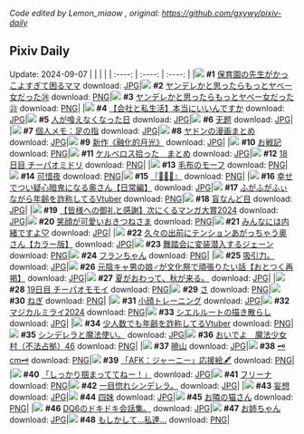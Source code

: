 *Code edited by Lemon_miaow , original: https://github.com/gxywy/pixiv-daily*
## Pixiv Daily 
Update: 2024-09-07
|      |      |      |
| :----: | :----: | :----: |
|![](https://pximg.lemonmiaow.xyz/c/240x480/img-master/img/2024/09/05/22/27/14/122166983_p0_master1200.jpg) **#1** [保育園の先生がかっこよすぎて困るママ](https://www.pixiv.net/artworks/122166983) download: [JPG](https://pximg.lemonmiaow.xyz/img-original/img/2024/09/05/22/27/14/122166983_p0.jpg)|![](https://pximg.lemonmiaow.xyz/c/240x480/img-master/img/2024/09/06/00/02/45/122170315_p0_master1200.jpg) **#2** [ヤンデレかと思ったらもっとヤベー女だった㉔](https://www.pixiv.net/artworks/122170315) download: [PNG](https://pximg.lemonmiaow.xyz/img-original/img/2024/09/06/00/02/45/122170315_p0.png)|![](https://pximg.lemonmiaow.xyz/c/240x480/img-master/img/2024/09/05/00/01/55/122142705_p0_master1200.jpg) **#3** [ヤンデレかと思ったらもっとヤベー女だった㉓](https://www.pixiv.net/artworks/122142705) download: [PNG](https://pximg.lemonmiaow.xyz/img-original/img/2024/09/05/00/01/55/122142705_p0.png)|
|![](https://pximg.lemonmiaow.xyz/c/240x480/img-master/img/2024/09/06/12/00/12/122180989_p0_master1200.jpg) **#4** [【会社と私生活】本当にいいんですか](https://www.pixiv.net/artworks/122180989) download: [JPG](https://pximg.lemonmiaow.xyz/img-original/img/2024/09/06/12/00/12/122180989_p0.jpg)|![](https://pximg.lemonmiaow.xyz/c/240x480/img-master/img/2024/09/05/19/49/28/122162023_p0_master1200.jpg) **#5** [人が喰えなくなった日](https://www.pixiv.net/artworks/122162023) download: [JPG](https://pximg.lemonmiaow.xyz/img-original/img/2024/09/05/19/49/28/122162023_p0.jpg)|![](https://pximg.lemonmiaow.xyz/c/240x480/img-master/img/2024/09/05/15/24/46/122156399_p0_master1200.jpg) **#6** [无题](https://www.pixiv.net/artworks/122156399) download: [JPG](https://pximg.lemonmiaow.xyz/img-original/img/2024/09/05/15/24/46/122156399_p0.jpg)|
|![](https://pximg.lemonmiaow.xyz/c/240x480/img-master/img/2024/09/05/06/00/06/122148539_p0_master1200.jpg) **#7** [個人メモ：足の指](https://www.pixiv.net/artworks/122148539) download: [JPG](https://pximg.lemonmiaow.xyz/img-original/img/2024/09/05/06/00/06/122148539_p0.jpg)|![](https://pximg.lemonmiaow.xyz/c/240x480/img-master/img/2024/09/06/21/10/18/122192684_p0_master1200.jpg) **#8** [ヤドンの漫画まとめ](https://www.pixiv.net/artworks/122192684) download: [JPG](https://pximg.lemonmiaow.xyz/img-original/img/2024/09/06/21/10/18/122192684_p0.jpg)|![](https://pximg.lemonmiaow.xyz/c/240x480/img-master/img/2024/09/05/00/12/01/122143161_p0_master1200.jpg) **#9** [新作《融化的月光》](https://www.pixiv.net/artworks/122143161) download: [JPG](https://pximg.lemonmiaow.xyz/img-original/img/2024/09/05/00/12/01/122143161_p0.jpg)|
|![](https://pximg.lemonmiaow.xyz/c/240x480/img-master/img/2024/09/06/20/04/47/122190701_p0_master1200.jpg) **#10** [お戦記](https://www.pixiv.net/artworks/122190701) download: [PNG](https://pximg.lemonmiaow.xyz/img-original/img/2024/09/06/20/04/47/122190701_p0.png)|![](https://pximg.lemonmiaow.xyz/c/240x480/img-master/img/2024/09/06/16/25/09/122185097_p0_master1200.jpg) **#11** [ケルベロス拾った　まとめ](https://www.pixiv.net/artworks/122185097) download: [JPG](https://pximg.lemonmiaow.xyz/img-original/img/2024/09/06/16/25/09/122185097_p0.jpg)|![](https://pximg.lemonmiaow.xyz/c/240x480/img-master/img/2024/09/05/22/06/33/122143334_p0_master1200.jpg) **#12** [18日目 チーパオミドリ](https://www.pixiv.net/artworks/122143334) download: [PNG](https://pximg.lemonmiaow.xyz/img-original/img/2024/09/05/22/06/33/122143334_p0.png)|
|![](https://pximg.lemonmiaow.xyz/c/240x480/img-master/img/2024/09/06/21/56/16/122194079_p0_master1200.jpg) **#13** [毛布のモーフ](https://www.pixiv.net/artworks/122194079) download: [PNG](https://pximg.lemonmiaow.xyz/img-original/img/2024/09/06/21/56/16/122194079_p0.png)|![](https://pximg.lemonmiaow.xyz/c/240x480/img-master/img/2024/09/06/00/00/19/122170012_p0_master1200.jpg) **#14** [可惜夜](https://www.pixiv.net/artworks/122170012) download: [PNG](https://pximg.lemonmiaow.xyz/img-original/img/2024/09/06/00/00/19/122170012_p0.png)|![](https://pximg.lemonmiaow.xyz/c/240x480/img-master/img/2024/09/05/09/08/30/122150943_p0_master1200.jpg) **#15** [『👏✨✨』](https://www.pixiv.net/artworks/122150943) download: [PNG](https://pximg.lemonmiaow.xyz/img-original/img/2024/09/05/09/08/30/122150943_p0.png)|
|![](https://pximg.lemonmiaow.xyz/c/240x480/img-master/img/2024/09/06/00/04/05/122170408_p0_master1200.jpg) **#16** [幸せでつい疑心暗鬼になる奥さん【日常編】](https://www.pixiv.net/artworks/122170408) download: [JPG](https://pximg.lemonmiaow.xyz/img-original/img/2024/09/06/00/04/05/122170408_p0.jpg)|![](https://pximg.lemonmiaow.xyz/c/240x480/img-master/img/2024/09/05/21/41/52/122165394_p0_master1200.jpg) **#17** [ふがふがふぃながら年齢を詐称してるVtuber](https://www.pixiv.net/artworks/122165394) download: [PNG](https://pximg.lemonmiaow.xyz/img-original/img/2024/09/05/21/41/52/122165394_p0.png)|![](https://pximg.lemonmiaow.xyz/c/240x480/img-master/img/2024/09/06/00/00/14/122169993_p0_master1200.jpg) **#18** [盲なんど目](https://www.pixiv.net/artworks/122169993) download: [JPG](https://pximg.lemonmiaow.xyz/img-original/img/2024/09/06/00/00/14/122169993_p0.jpg)|
|![](https://pximg.lemonmiaow.xyz/c/240x480/img-master/img/2024/09/06/15/05/41/122183877_p0_master1200.jpg) **#19** [【皆様への御礼と感謝】次にくるマンガ大賞2024](https://www.pixiv.net/artworks/122183877) download: [JPG](https://pximg.lemonmiaow.xyz/img-original/img/2024/09/06/15/05/41/122183877_p0.jpg)|![](https://pximg.lemonmiaow.xyz/c/240x480/img-master/img/2024/09/05/14/02/41/122155127_p0_master1200.jpg) **#20** [笑顔が可愛いおきつねさま](https://www.pixiv.net/artworks/122155127) download: [PNG](https://pximg.lemonmiaow.xyz/img-original/img/2024/09/05/14/02/41/122155127_p0.png)|![](https://pximg.lemonmiaow.xyz/c/240x480/img-master/img/2024/09/06/00/00/43/122170089_p0_master1200.jpg) **#21** [みんなには内緒ですよ♡](https://www.pixiv.net/artworks/122170089) download: [JPG](https://pximg.lemonmiaow.xyz/img-original/img/2024/09/06/00/00/43/122170089_p0.jpg)|
|![](https://pximg.lemonmiaow.xyz/c/240x480/img-master/img/2024/09/05/00/05/02/122142889_p0_master1200.jpg) **#22** [久々の出前にテンションあがっちゃう奥さん【カラー版】](https://www.pixiv.net/artworks/122142889) download: [JPG](https://pximg.lemonmiaow.xyz/img-original/img/2024/09/05/00/05/02/122142889_p0.jpg)|![](https://pximg.lemonmiaow.xyz/c/240x480/img-master/img/2024/09/05/08/21/52/122150356_p0_master1200.jpg) **#23** [舞踏会に変装潜入するジェーン](https://www.pixiv.net/artworks/122150356) download: [PNG](https://pximg.lemonmiaow.xyz/img-original/img/2024/09/05/08/21/52/122150356_p0.png)|![](https://pximg.lemonmiaow.xyz/c/240x480/img-master/img/2024/09/05/00/00/30/122142523_p0_master1200.jpg) **#24** [フランちゃん](https://www.pixiv.net/artworks/122142523) download: [PNG](https://pximg.lemonmiaow.xyz/img-original/img/2024/09/05/00/00/30/122142523_p0.png)|
|![](https://pximg.lemonmiaow.xyz/c/240x480/img-master/img/2024/09/05/04/41/48/122147760_p0_master1200.jpg) **#25** [吸引力。](https://www.pixiv.net/artworks/122147760) download: [JPG](https://pximg.lemonmiaow.xyz/img-original/img/2024/09/05/04/41/48/122147760_p0.jpg)|![](https://pximg.lemonmiaow.xyz/c/240x480/img-master/img/2024/09/06/12/04/30/122181113_p0_master1200.jpg) **#26** [元陰キャ男の娘♂が文化祭で頑張りたい話【おとつく再掲】](https://www.pixiv.net/artworks/122181113) download: [JPG](https://pximg.lemonmiaow.xyz/img-original/img/2024/09/06/12/04/30/122181113_p0.jpg)|![](https://pximg.lemonmiaow.xyz/c/240x480/img-master/img/2024/09/06/18/44/52/122188248_p0_master1200.jpg) **#27** [夏がおわって、秋が来る。](https://www.pixiv.net/artworks/122188248) download: [JPG](https://pximg.lemonmiaow.xyz/img-original/img/2024/09/06/18/44/52/122188248_p0.jpg)|
|![](https://pximg.lemonmiaow.xyz/c/240x480/img-master/img/2024/09/06/12/50/20/122173568_p0_master1200.jpg) **#28** [19日目 チーパオモモイ](https://www.pixiv.net/artworks/122173568) download: [PNG](https://pximg.lemonmiaow.xyz/img-original/img/2024/09/06/12/50/20/122173568_p0.png)|![](https://pximg.lemonmiaow.xyz/c/240x480/img-master/img/2024/09/06/04/30/01/122175478_p0_master1200.jpg) **#29** [さ](https://www.pixiv.net/artworks/122175478) download: [PNG](https://pximg.lemonmiaow.xyz/img-original/img/2024/09/06/04/30/01/122175478_p0.png)|![](https://pximg.lemonmiaow.xyz/c/240x480/img-master/img/2024/09/06/20/30/08/122191386_p0_master1200.jpg) **#30** [ねぎ](https://www.pixiv.net/artworks/122191386) download: [PNG](https://pximg.lemonmiaow.xyz/img-original/img/2024/09/06/20/30/08/122191386_p0.png)|
|![](https://pximg.lemonmiaow.xyz/c/240x480/img-master/img/2024/09/05/23/46/22/122169562_p0_master1200.jpg) **#31** [小顔トレーニング](https://www.pixiv.net/artworks/122169562) download: [JPG](https://pximg.lemonmiaow.xyz/img-original/img/2024/09/05/23/46/22/122169562_p0.jpg)|![](https://pximg.lemonmiaow.xyz/c/240x480/img-master/img/2024/09/05/00/48/04/122144196_p0_master1200.jpg) **#32** [マジカルミライ2024](https://www.pixiv.net/artworks/122144196) download: [PNG](https://pximg.lemonmiaow.xyz/img-original/img/2024/09/05/00/48/04/122144196_p0.png)|![](https://pximg.lemonmiaow.xyz/c/240x480/img-master/img/2024/09/05/04/09/36/122147477_p0_master1200.jpg) **#33** [シエルルートの描き散らし](https://www.pixiv.net/artworks/122147477) download: [JPG](https://pximg.lemonmiaow.xyz/img-original/img/2024/09/05/04/09/36/122147477_p0.jpg)|
|![](https://pximg.lemonmiaow.xyz/c/240x480/img-master/img/2024/09/06/21/00/11/122192285_p0_master1200.jpg) **#34** [少人数でも年齢を詐称してるVtuber](https://www.pixiv.net/artworks/122192285) download: [PNG](https://pximg.lemonmiaow.xyz/img-original/img/2024/09/06/21/00/11/122192285_p0.png)|![](https://pximg.lemonmiaow.xyz/c/240x480/img-master/img/2024/09/06/16/56/14/122185658_p0_master1200.jpg) **#35** [シンデレラと魔法使い。](https://www.pixiv.net/artworks/122185658) download: [JPG](https://pximg.lemonmiaow.xyz/img-original/img/2024/09/06/16/56/14/122185658_p0.jpg)|![](https://pximg.lemonmiaow.xyz/c/240x480/img-master/img/2024/09/06/17/14/02/122186014_p0_master1200.jpg) **#36** [おいでよ　魔法少女村（不法占拠）46](https://www.pixiv.net/artworks/122186014) download: [PNG](https://pximg.lemonmiaow.xyz/img-original/img/2024/09/06/17/14/02/122186014_p0.png)|
|![](https://pximg.lemonmiaow.xyz/c/240x480/img-master/img/2024/09/05/15/36/46/122156609_p0_master1200.jpg) **#37** [暁山](https://www.pixiv.net/artworks/122156609) download: [JPG](https://pximg.lemonmiaow.xyz/img-original/img/2024/09/05/15/36/46/122156609_p0.jpg)|![](https://pximg.lemonmiaow.xyz/c/240x480/img-master/img/2024/09/05/20/39/59/122163451_p0_master1200.jpg) **#38** [🗝️cm🗝️](https://www.pixiv.net/artworks/122163451) download: [PNG](https://pximg.lemonmiaow.xyz/img-original/img/2024/09/05/20/39/59/122163451_p0.png)|![](https://pximg.lemonmiaow.xyz/c/240x480/img-master/img/2024/09/06/18/34/12/122187988_p0_master1200.jpg) **#39** [「AFK：ジャーニー」応援絵🖋](https://www.pixiv.net/artworks/122187988) download: [PNG](https://pximg.lemonmiaow.xyz/img-original/img/2024/09/06/18/34/12/122187988_p0.png)|
|![](https://pximg.lemonmiaow.xyz/c/240x480/img-master/img/2024/09/05/00/00/30/122142527_p0_master1200.jpg) **#40** [「しっかり掴まっててねー！」](https://www.pixiv.net/artworks/122142527) download: [JPG](https://pximg.lemonmiaow.xyz/img-original/img/2024/09/05/00/00/30/122142527_p0.jpg)|![](https://pximg.lemonmiaow.xyz/c/240x480/img-master/img/2024/09/06/00/08/10/122170604_p0_master1200.jpg) **#41** [フリーナ](https://www.pixiv.net/artworks/122170604) download: [PNG](https://pximg.lemonmiaow.xyz/img-original/img/2024/09/06/00/08/10/122170604_p0.png)|![](https://pximg.lemonmiaow.xyz/c/240x480/img-master/img/2024/09/06/09/22/01/122175937_p0_master1200.jpg) **#42** [一目惚れシンデレラ。](https://www.pixiv.net/artworks/122175937) download: [JPG](https://pximg.lemonmiaow.xyz/img-original/img/2024/09/06/09/22/01/122175937_p0.jpg)|
|![](https://pximg.lemonmiaow.xyz/c/240x480/img-master/img/2024/09/05/19/41/48/122161834_p0_master1200.jpg) **#43** [妄想](https://www.pixiv.net/artworks/122161834) download: [JPG](https://pximg.lemonmiaow.xyz/img-original/img/2024/09/05/19/41/48/122161834_p0.jpg)|![](https://pximg.lemonmiaow.xyz/c/240x480/img-master/img/2024/09/05/12/20/14/122153508_p0_master1200.jpg) **#44** [四妹](https://www.pixiv.net/artworks/122153508) download: [JPG](https://pximg.lemonmiaow.xyz/img-original/img/2024/09/05/12/20/14/122153508_p0.jpg)|![](https://pximg.lemonmiaow.xyz/c/240x480/img-master/img/2024/09/05/13/59/51/122155054_p0_master1200.jpg) **#45** [お隣の猫さん](https://www.pixiv.net/artworks/122155054) download: [PNG](https://pximg.lemonmiaow.xyz/img-original/img/2024/09/05/13/59/51/122155054_p0.png)|
|![](https://pximg.lemonmiaow.xyz/c/240x480/img-master/img/2024/09/06/10/10/14/122178827_p0_master1200.jpg) **#46** [DQ6のドキドキ会話集。](https://www.pixiv.net/artworks/122178827) download: [JPG](https://pximg.lemonmiaow.xyz/img-original/img/2024/09/06/10/10/14/122178827_p0.jpg)|![](https://pximg.lemonmiaow.xyz/c/240x480/img-master/img/2024/09/06/23/27/18/122197170_p0_master1200.jpg) **#47** [お姉ちゃん](https://www.pixiv.net/artworks/122197170) download: [JPG](https://pximg.lemonmiaow.xyz/img-original/img/2024/09/06/23/27/18/122197170_p0.jpg)|![](https://pximg.lemonmiaow.xyz/c/240x480/img-master/img/2024/09/05/20/08/19/122162625_p0_master1200.jpg) **#48** [もしかして…私達…](https://www.pixiv.net/artworks/122162625) download: [PNG](https://pximg.lemonmiaow.xyz/img-original/img/2024/09/05/20/08/19/122162625_p0.png)|
